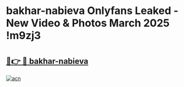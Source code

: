 # bakhar-nabieva Onlyfans Leaked - New Video & Photos March 2025 !m9zj3

# <h2><a href="https://zkepfi.iuczelnia.edu.pl?title=bakhar-nabieva&ref=m9zj3">🔗👉 🔴 bakhar-nabieva</a></h2>

[![acn](https://github.com/user-attachments/assets/0f9c940e-d8b0-45ae-aac7-cd30a18b3e1c)](https://zkepfi.iuczelnia.edu.pl?title=bakhar-nabieva&ref=m9zj3)

